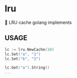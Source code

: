 # lru
👝 LRU cache golang implements

## USAGE
```go
lc := lru.NewCache(10)
lc.Set("a", "1")
lc.Set("b", "2")

lc.Get("a").String()
...

```
